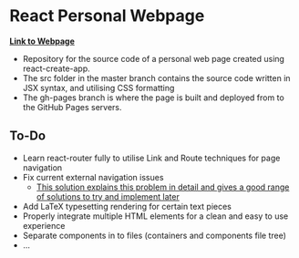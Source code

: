 # React Personal Webpage

[**Link to Webpage**](https://jasonleelunn.github.io/react-personal-web-page/)

* Repository for the source code of a personal web page created using react-create-app.
* The src folder in the master branch contains the source code written in JSX syntax, and utilising CSS formatting
* The gh-pages branch is where the page is built and deployed from to the GitHub Pages servers. 

## To-Do

* Learn react-router fully to utilise Link and Route techniques for page navigation
* Fix current external navigation issues
  * [This solution explains this problem in detail and gives a good range of solutions to try and implement later](https://stackoverflow.com/questions/27928372/react-router-urls-dont-work-when-refreshing-or-writing-manually)
* Add LaTeX typesetting rendering for certain text pieces
* Properly integrate multiple HTML elements for a clean and easy to use experience
* Separate components in to files (containers and components file tree)
* ...
